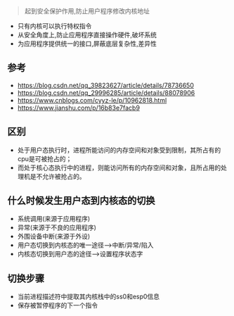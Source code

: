 > 起到安全保护作用,防止用户程序修改内核地址

- 只有内核可以执行特权指令
- 从安全角度上,防止应用程序直接操作硬件,破坏系统
- 为应用程序提供统一的接口,屏蔽底层复杂性,差异性

## 参考
- https://blog.csdn.net/qq_39823627/article/details/78736650
- https://blog.csdn.net/qq_29996285/article/details/88078906
- https://www.cnblogs.com/cyyz-le/p/10962818.html
- https://www.jianshu.com/p/16b83e7facb9

## 区别
- 处于用户态执行时，进程所能访问的内存空间和对象受到限制，其所占有的cpu是可被抢占的；
- 而处于核心态执行中的进程，则能访问所有的内存空间和对象，且所占用的处理机是不允许被抢占的。


## 什么时候发生用户态到内核态的切换
- 系统调用(来源于应用程序)
- 异常(来源于不良的应用程序)
- 外围设备中断(来源于外设)
- 用户态切换到内核态的唯一途径——>中断/异常/陷入
- 内核态切换到用户态的途径——>设置程序状态字

## 切换步骤
- 当前进程描述符中提取其内核栈中的ss0和esp0信息
- 保存被暂停程序的下一个指令
